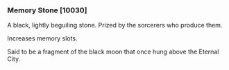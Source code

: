 ### Memory Stone [10030]

A black, lightly beguiling stone. Prized by the sorcerers who produce them.

Increases memory slots.

Said to be a fragment of the black moon that once hung above the Eternal City.